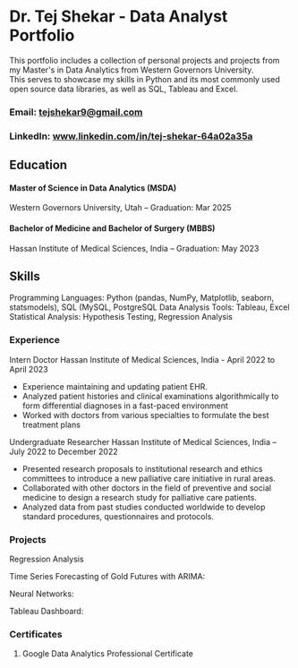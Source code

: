 # Dr. Tej Shekar - Data Analyst Portfolio
This portfolio includes a collection of personal projects and projects from my Master's in Data Analytics from Western Governors University.  
This serves to showcase my skills in Python and its most commonly used open source data libraries, as well as SQL, Tableau and Excel. 

### Email: tejshekar9@gmail.com

### LinkedIn: www.linkedin.com/in/tej-shekar-64a02a35a 

## Education

#### Master of Science in Data Analytics (MSDA)
Western Governors University, Utah – Graduation: Mar 2025

#### Bachelor of Medicine and Bachelor of Surgery (MBBS) 	
Hassan Institute of Medical Sciences, India – Graduation: May 2023

## Skills

Programming Languages: Python (pandas, NumPy, Matplotlib, seaborn, statsmodels), SQL (MySQL, PostgreSQL
Data Analysis Tools: Tableau, Excel
Statistical Analysis: Hypothesis Testing, Regression Analysis


### Experience

Intern Doctor 
Hassan Institute of Medical Sciences, India - April 2022 to April 2023
-	Experience maintaining and updating patient EHR. 
-	Analyzed patient histories and clinical examinations algorithmically to form differential diagnoses in a fast-paced environment 
-	Worked with doctors from various specialties to formulate the best treatment plans 

Undergraduate Researcher 
Hassan Institute of Medical Sciences, India – July 2022 to December 2022
-	Presented research proposals to institutional research and ethics committees to introduce a new palliative care initiative in rural areas. 
-	Collaborated with other doctors in the field of preventive and social medicine to design a research study for palliative care patients. 
-	Analyzed data from past studies conducted worldwide to develop standard procedures, questionnaires and protocols.

### Projects

Regression Analysis

Time Series Forecasting of Gold Futures with ARIMA: 

Neural Networks:

Tableau Dashboard: 

### Certificates

1.	Google Data Analytics Professional Certificate




